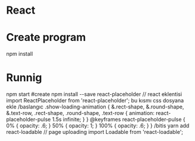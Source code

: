# React
# Create program
npm install
# Runnig
npm start
#create
npm install --save react-placeholder // react eklentisi
import ReactPlaceholder from 'react-placeholder';
bu kısmı  css dosyana ekle
 /baslangıc
.show-loading-animation {
  &.rect-shape,
  &.round-shape,
  &.text-row,
  .rect-shape,
  .round-shape,
  .text-row {
    animation: react-placeholder-pulse 1.5s infinite;
  }
}
@keyframes react-placeholder-pulse {
  0% {
    opacity: .6;
  }
  50% {
    opacity: 1;
  }
  100% {
    opacity: .6;
  }
}
/bitis
yarn add react-loadable // page uploading 
import Loadable from 'react-loadable';
